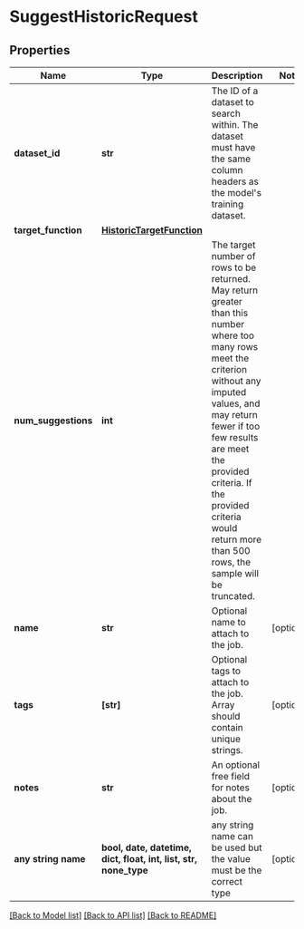 # SuggestHistoricRequest


## Properties
Name | Type | Description | Notes
------------ | ------------- | ------------- | -------------
**dataset_id** | **str** | The ID of a dataset to search within.  The dataset must have the same column headers as the model&#39;s training dataset. | 
**target_function** | [**HistoricTargetFunction**](HistoricTargetFunction.md) |  | 
**num_suggestions** | **int** | The target number of rows to be returned. May return greater than this number where too many rows meet the criterion without any imputed values, and may return fewer if too few results are meet the provided criteria. If the provided criteria would return more than 500 rows, the sample will be truncated.  | 
**name** | **str** | Optional name to attach to the job. | [optional] 
**tags** | **[str]** | Optional tags to attach to the job. Array should contain unique strings. | [optional] 
**notes** | **str** | An optional free field for notes about the job. | [optional] 
**any string name** | **bool, date, datetime, dict, float, int, list, str, none_type** | any string name can be used but the value must be the correct type | [optional]

[[Back to Model list]](../README.md#documentation-for-models) [[Back to API list]](../README.md#documentation-for-api-endpoints) [[Back to README]](../README.md)


